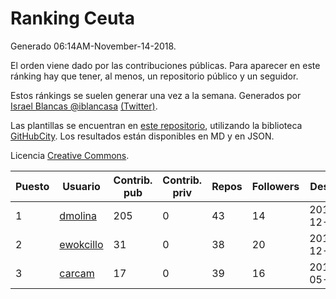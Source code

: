 # Ranking Ceuta

Generado 06:14AM-November-14-2018.

El orden viene dado por las contribuciones públicas. Para aparecer en este ránking hay que tener, al menos, un repositorio público y un seguidor.

Estos ránkings se suelen generar una vez a la semana. Generados por [Israel Blancas @iblancasa](https://github.com/iblancasa/) [(Twitter)](https://twitter.com/iblancasa).

Las plantillas se encuentran en [este repositorio](https://github.com/iblancasa/GH-Spanish-Ranking), utilizando la biblioteca [GitHubCity](https://github.com/iblancasa/GitHubCity). Los resultados están disponibles en MD y en JSON.

Licencia [Creative Commons](https://creativecommons.org/licenses/by/4.0/).

| Puesto   |  Usuario  | Contrib. pub | Contrib. priv |Repos| Followers | Desde |  Avatar  |
|----------|-----------|--------------|---------------|-----|-----------|-------|----------|
|1|[dmolina](https://github.com/dmolina)|205|0|43|14|2010-12-17|![dmolina]()|
|2|[ewokcillo](https://github.com/ewokcillo)|31|0|38|20|2011-12-27|![ewokcillo]()|
|3|[carcam](https://github.com/carcam)|17|0|39|16|2012-05-01|![carcam]()|
